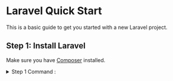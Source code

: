 # Laravel Quick Start

This is a basic guide to get you started with a new Laravel project.

## Step 1: Install Laravel

Make sure you have [Composer](https://getcomposer.org/) installed.

<details>
  <summary>Step 1 Command : </summary>
  laravel new hello_world
</details>

